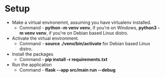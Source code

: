 
# Setup

- Make a virtual environemnt, assuming you have virtualenv installed.
    - Command - **python -m venv venv**, if you're on Windows, **python3 -m venv venv**, if you're on Debian based Linux distro.
- Activate the virtual environment.
    - Command - **source ./venv/bin/activate** for Debian based Linux distro.
- Install the packages
    - Command - **pip install -r requirements.txt**
- Run the application
    - Command - **flask --app src/main run --debug**
